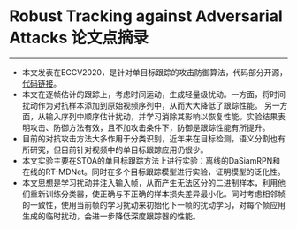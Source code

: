 # Robust Tracking against Adversarial Attacks 论文点摘录
***
- 本文发表在ECCV2020，是针对单目标跟踪的攻击防御算法，代码部分开源，[代码链接](https://github.com/joshuajss/RTAA)。
- 本文在逐帧估计的跟踪上，考虑时间运动，生成轻量级扰动。一方面，将时间扰动作为对抗样本添加到原始视频序列中，从而大大降低了跟踪性能。 另一方面，从输入序列中顺序估计扰动，并学习消除其影响以恢复性能。实验结果表明攻击、防御方法有效，且不加攻击条件下，防御是跟踪性能有所提升。
- 目前的对抗攻击方法大多作用于分类识别，近年来在目标检测，语义分割也有所研究，但目前针对视频中的单目标跟踪应用仍很少。
- 本文实验主要在STOA的单目标跟踪方法上进行实验：离线的DaSiamRPN和在线的RT-MDNet。同时在多个目标跟踪模型进行实验，证明模型的泛化性。
- 本文思想是学习扰动并注入输入帧，从而产生无法区分的二进制样本，利用他们重新训练分类器，使正确与不正确的样本损失差异最小化。同时考虑相邻帧的一致性，使用当前帧的学习扰动来初始化下一帧的扰动学习，对每个帧应用生成的临时扰动，会进一步降低深度跟踪器的性能。